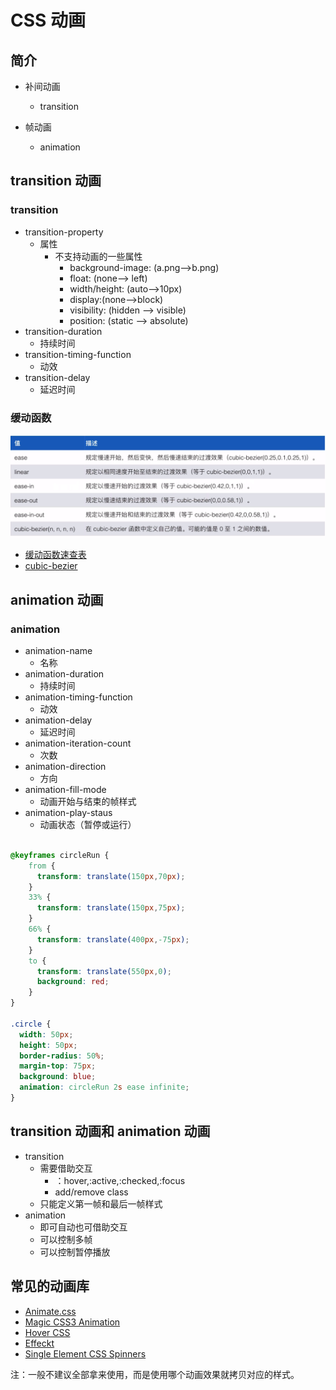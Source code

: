 # CSS 动画

## 简介

- 补间动画
  - transition

- 帧动画
  - animation

## transition 动画

### transition
- transition-property
  - 属性
    - 不支持动画的一些属性
      - background-image: (a.png-->b.png)
      - float: (none--> left)
      - width/height: (auto-->10px)
      - display:(none-->block)
      - visibility: (hidden --> visible)
      - position: (static --> absolute)
- transition-duration
  - 持续时间
- transition-timing-function
  - 动效
- transition-delay
  - 延迟时间

### 缓动函数

![缓动函数](../img/fe-next-img16.png)

- [缓动函数速查表](http://easings.net/zh-cn)
- [cubic-bezier](http://cubic-bezier.com/#.17,.67,.83,.67)

## animation 动画

### animation
- animation-name
  - 名称
- animation-duration
  - 持续时间
- animation-timing-function
  - 动效
- animation-delay
  - 延迟时间
- animation-iteration-count
  - 次数
- animation-direction
  - 方向
- animation-fill-mode
  - 动画开始与结束的帧样式
- animation-play-staus
  - 动画状态（暂停或运行）

```CSS

@keyframes circleRun {
    from {
      transform: translate(150px,70px);
    }
    33% {
      transform: translate(150px,75px);
    }
    66% {
      transform: translate(400px,-75px);
    }
    to {
      transform: translate(550px,0);
      background: red;
    }
}

.circle {
  width: 50px;
  height: 50px;
  border-radius: 50%;
  margin-top: 75px;
  background: blue;
  animation: circleRun 2s ease infinite;
}

```

## transition 动画和 animation 动画

- transition
  - 需要借助交互
    - ：hover,:active,:checked,:focus
    - add/remove class
  - 只能定义第一帧和最后一帧样式
- animation
  - 即可自动也可借助交互
  - 可以控制多帧
  - 可以控制暂停播放

## 常见的动画库

- [Animate.css](https://daneden.github.io/animate.css/)
- [Magic CSS3 Animation](https://www.minimamente.com/example/magic_animations/)
- [Hover CSS](http://ianlunn.github.io/Hover/)
- [Effeckt](http://h5bp.github.io/Effeckt.css/)
- [Single Element CSS Spinners](https://projects.lukehaas.me/css-loaders/)

注：一般不建议全部拿来使用，而是使用哪个动画效果就拷贝对应的样式。
